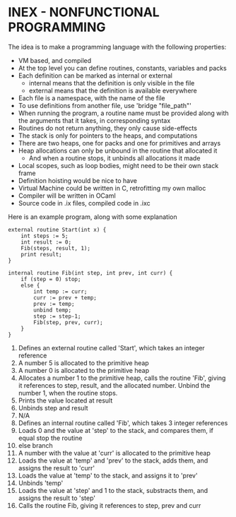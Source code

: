 # INEX - NONFUNCTIONAL PROGRAMMING

The idea is to make a programming language with the following properties:
- VM based, and compiled
- At the top level you can define routines, constants, variables and packs
- Each definition can be marked as internal or external
  - internal means that the definition is only visible in the file
  - external means that the definition is available everywhere
- Each file is a namespace, with the name of the file
- To use definitions from another file, use 'bridge "file_path"'
- When running the program, a routine name must be provided along with the arguments that it takes, in corresponding syntax
- Routines do not return anything, they only cause side-effects
- The stack is only for pointers to the heaps, and computations
- There are two heaps, one for packs and one for primitives and arrays
- Heap allocations can only be unbound in the routine that allocated it
  - And when a routine stops, it unbinds all allocations it made
- Local scopes, such as loop bodies, might need to be their own stack frame
- Definition hoisting would be nice to have
- Virtual Machine could be written in C, retrofitting my own malloc
- Compiler will be written in OCaml
- Source code in .ix files, compiled code in .ixc

Here is an example program, along with some explanation
```
external routine Start(int x) {
    int steps := 5;
    int result := 0;
    Fib(steps, result, 1);
    print result;
}

internal routine Fib(int step, int prev, int curr) {
    if (step = 0) stop;
    else {
        int temp := curr;
        curr := prev + temp;
        prev := temp;
        unbind temp;
        step := step-1;
        Fib(step, prev, curr);
    }
}
```

1. Defines an external routine called 'Start', which takes an integer reference
2. A number 5 is allocated to the primitive heap
3. A number 0 is allocated to the primitive heap
4. Allocates a number 1 to the primitive heap, calls the routine 'Fib', giving it references to step, result, and the allocated number. Unbind the number 1, when the routine stops.
5. Prints the value located at result
6. Unbinds step and result
7. N/A
8. Defines an internal routine called 'Fib', which takes 3 integer references
9. Loads 0 and the value at 'step' to the stack, and compares them, if equal stop the routine
10. else branch
11. A number with the value at 'curr' is allocated to the primitive heap
12. Loads the value at 'temp' and 'prev' to the stack, adds them, and assigns the result to 'curr'
13. Loads the value at 'temp' to the stack, and assigns it to 'prev'
14. Unbinds 'temp'
15. Loads the value at 'step' and 1 to the stack, substracts them, and assigns the result to 'step'
16. Calls the routine Fib, giving it references to step, prev and curr